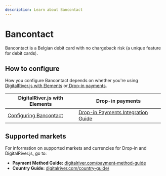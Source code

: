 ```yaml
---
description: Learn about Bancontact
---
```


# Bancontact

Bancontact is a Belgian debit card with no chargeback risk (a unique feature for debit cards).&#x20;

## How to configure

How you configure Bancontact depends on whether you're using [DigitalRiver.js with Elements](../payments-solutions/digitalriver.js/) or[ Drop-in payments](../payments-solutions/drop-in/).&#x20;

| DigitalRiver.js with Elements                                                                             | Drop-in payments                                                                                 |
| --------------------------------------------------------------------------------------------------------- | ------------------------------------------------------------------------------------------------ |
| [Configuring Bancontact](../payments-solutions/digitalriver.js/payment-methods/configuring-bancontact.md) | [Drop-in Payments Integration Guide](../payments-solutions/drop-in/drop-in-integration-guide.md) |

## Supported markets

For information on supported markets and currencies for Drop-in and DigitalRiver.js, go to:&#x20;

* **Payment Method Guide:** [digitalriver.com/payment-method-guide](https://www.digitalriver.com/payment-method-guide/)
* **Country Guide:** [digitalriver.com/country-guide/](https://www.digitalriver.com/country-guide/)
